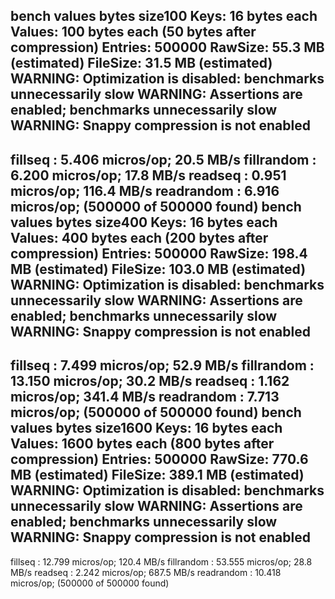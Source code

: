 bench values bytes size100
Keys:       16 bytes each
Values:     100 bytes each (50 bytes after compression)
Entries:    500000
RawSize:    55.3 MB (estimated)
FileSize:   31.5 MB (estimated)
WARNING: Optimization is disabled: benchmarks unnecessarily slow
WARNING: Assertions are enabled; benchmarks unnecessarily slow
WARNING: Snappy compression is not enabled
------------------------------------------------
fillseq      :       5.406 micros/op;   20.5 MB/s
fillrandom   :       6.200 micros/op;   17.8 MB/s
readseq      :       0.951 micros/op;  116.4 MB/s
readrandom   :       6.916 micros/op; (500000 of 500000 found)
bench values bytes size400
Keys:       16 bytes each
Values:     400 bytes each (200 bytes after compression)
Entries:    500000
RawSize:    198.4 MB (estimated)
FileSize:   103.0 MB (estimated)
WARNING: Optimization is disabled: benchmarks unnecessarily slow
WARNING: Assertions are enabled; benchmarks unnecessarily slow
WARNING: Snappy compression is not enabled
------------------------------------------------
fillseq      :       7.499 micros/op;   52.9 MB/s
fillrandom   :      13.150 micros/op;   30.2 MB/s
readseq      :       1.162 micros/op;  341.4 MB/s
readrandom   :       7.713 micros/op; (500000 of 500000 found)
bench values bytes size1600
Keys:       16 bytes each
Values:     1600 bytes each (800 bytes after compression)
Entries:    500000
RawSize:    770.6 MB (estimated)
FileSize:   389.1 MB (estimated)
WARNING: Optimization is disabled: benchmarks unnecessarily slow
WARNING: Assertions are enabled; benchmarks unnecessarily slow
WARNING: Snappy compression is not enabled
------------------------------------------------
fillseq      :      12.799 micros/op;  120.4 MB/s
fillrandom   :      53.555 micros/op;   28.8 MB/s
readseq      :       2.242 micros/op;  687.5 MB/s
readrandom   :      10.418 micros/op; (500000 of 500000 found)
